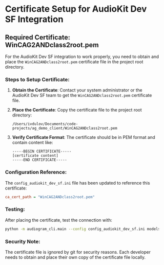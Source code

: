 # Certificate Setup for AudioKit Dev SF Integration

## Required Certificate: WinCAG2ANDclass2root.pem

For the AudioKit Dev SF integration to work properly, you need to obtain and place the `WinCAG2ANDclass2root.pem` certificate file in the project root directory.

### Steps to Setup Certificate:

1. **Obtain the Certificate**: Contact your system administrator or the AudioKit Dev SF team to get the `WinCAG2ANDclass2root.pem` certificate file.

2. **Place the Certificate**: Copy the certificate file to the project root directory:
   ```
   /Users/ivdulov/Documents/code-projects/ag_demo_client/WinCAG2ANDclass2root.pem
   ```

3. **Verify Certificate Format**: The certificate should be in PEM format and contain content like:
   ```
   -----BEGIN CERTIFICATE-----
   [certificate content]
   -----END CERTIFICATE-----
   ```

### Configuration Reference:

The `config_audiokit_dev_sf.ini` file has been updated to reference this certificate:
```ini
ca_cert_path = "WinCAG2ANDclass2root.pem"
```

### Testing:

After placing the certificate, test the connection with:
```bash
python -m audiogram_cli.main --config config_audiokit_dev_sf.ini models
```

### Security Note:

The certificate file is ignored by git for security reasons. Each developer needs to obtain and place their own copy of the certificate file locally.
